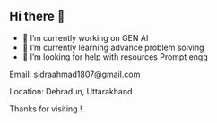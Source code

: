 ## Hi there 👋

- 🔭 I’m currently working on GEN AI
- 🌱 I’m currently learning advance problem solving 
- 🤔 I’m looking for help with resources Prompt engg

Email: sidraahmad1807@gmail.com

Location: Dehradun, Uttarakhand

Thanks for visiting !
<!--
**sidrahmad/sidrahmad** is a ✨ _special_ ✨ repository because its `README.md` (this file) appears on your GitHub profile.

Here are some ideas to get you started:

- 🔭 I’m currently working on ...
- 🌱 I’m currently learning ...
- 👯 I’m looking to collaborate on ...
- 🤔 I’m looking for help with ...
- 💬 Ask me about ...
- 📫 How to reach me: ...
- 😄 Pronouns: ...
- ⚡ Fun fact: ...
-->
